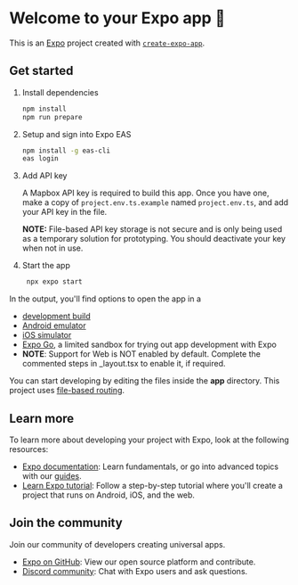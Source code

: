 # Welcome to your Expo app 👋

This is an [Expo](https://expo.dev) project created with [`create-expo-app`](https://www.npmjs.com/package/create-expo-app).

## Get started

1.  Install dependencies

    ```bash
    npm install
    npm run prepare
    ```

2.  Setup and sign into Expo EAS

    ```bash
    npm install -g eas-cli
    eas login
    ```

3.  Add API key

    A Mapbox API key is required to build this app. Once you have one, make a copy of `project.env.ts.example`
    named `project.env.ts`, and add your API key in the file.

    **NOTE:** File-based API key storage is not secure and is only being used as a temporary solution for prototyping.
    You should deactivate your key when not in use.

4.  Start the app

    ```bash
     npx expo start
    ```

In the output, you'll find options to open the app in a

- [development build](https://docs.expo.dev/develop/development-builds/introduction/)
- [Android emulator](https://docs.expo.dev/workflow/android-studio-emulator/)
- [iOS simulator](https://docs.expo.dev/workflow/ios-simulator/)
- [Expo Go](https://expo.dev/go), a limited sandbox for trying out app development with Expo
- **NOTE**: Support for Web is NOT enabled by default. Complete the commented steps in \_layout.tsx to enable it,
  if required.

You can start developing by editing the files inside the **app** directory. This project uses [file-based routing](https://docs.expo.dev/router/introduction).

## Learn more

To learn more about developing your project with Expo, look at the following resources:

- [Expo documentation](https://docs.expo.dev/): Learn fundamentals, or go into advanced topics with our [guides](https://docs.expo.dev/guides).
- [Learn Expo tutorial](https://docs.expo.dev/tutorial/introduction/): Follow a step-by-step tutorial where you'll create a project that runs on Android, iOS, and the web.

## Join the community

Join our community of developers creating universal apps.

- [Expo on GitHub](https://github.com/expo/expo): View our open source platform and contribute.
- [Discord community](https://chat.expo.dev): Chat with Expo users and ask questions.
